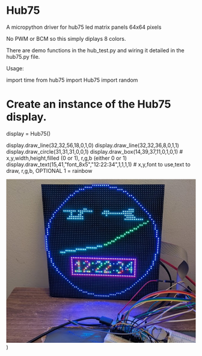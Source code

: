 # Hub75
A micropython driver for hub75 led matrix panels 64x64 pixels

No PWM or BCM so this simply diplays 8 colors.

There are demo functions in the hub_test.py and wiring it detailed in the hub75.py file.

Usage:


import time
from hub75 import Hub75
import random

# Create an instance of the Hub75 display.
display = Hub75()

display.draw_line(32,32,56,18,0,1,0)
display.draw_line(32,32,36,8,0,1,1)
display.draw_circle(31,31,31,0,0,1)
display.draw_box(14,39,37,11,0,1,0,1) # x,y,width,height,filled (0 or 1), r,g,b (either 0 or 1)
display.draw_text(15,41,"font_8x5","12:22:34",1,1,1,1) # x,y,font to use,text to draw, r,g,b, OPTIONAL 1 = rainbow

![Don't Judge Me](https://github.com/andycrook/Hub75/blob/main/hub75_image.jpg?raw=true))
